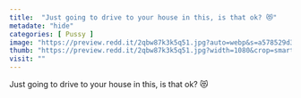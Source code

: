```yaml
---
title:  "Just going to drive to your house in this, is that ok? 😻"
metadate: "hide"
categories: [ Pussy ]
image: "https://preview.redd.it/2qbw87k3k5q51.jpg?auto=webp&s=a578529d306a5a39837ecd9f294e5cac67a4ef15"
thumb: "https://preview.redd.it/2qbw87k3k5q51.jpg?width=1080&crop=smart&auto=webp&s=0579b4d03241376a1692c59a0eff59c07c284965"
visit: ""
---
```

Just going to drive to your house in this, is that ok? 😻
